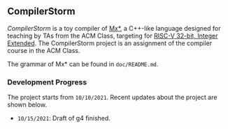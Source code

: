 ## CompilerStorm

*CompilerStorm* is a toy compiler of [Mx*](https://github.com/ACMClassCourses/Compiler-Design-Implementation/blob/master/README.md), a C++-like language designed for teaching by TAs from the ACM Class, targeting for [RISC-V 32-bit, Integer Extended](https://riscv.org/technical/specifications/). The CompilerStorm project is an assignment of the compiler course in the ACM Class.

The grammar of Mx* can be found in `doc/README.md`.



### Development Progress
The project starts from `10/10/2021`. Recent updates about the project are shown below.

- `10/15/2021`: Draft of g4 finished.